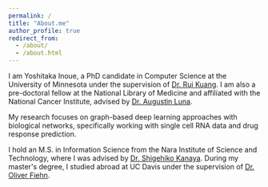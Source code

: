 ```yaml
---
permalink: /
title: "About.me"
author_profile: true
redirect_from: 
  - /about/
  - /about.html
---
```


I am Yoshitaka Inoue, a PhD candidate in Computer Science at the University of Minnesota under the supervision of [Dr. Rui Kuang](https://cse.umn.edu/cs/rui-kuang). I am also a pre-doctoral fellow at the National Library of Medicine and affiliated with the National Cancer Institute, advised by [Dr. Augustin Luna](https://www.nlm.nih.gov/research/researchstaff/LunaAugustin.html).

My research focuses on graph-based deep learning approaches with biological networks, specifically working with single cell RNA data and drug response prediction.

I hold an M.S. in Information Science from the Nara Institute of Science and Technology, where I was advised by [Dr. Shigehiko Kanaya](https://isw3.naist.jp/Research/ai-csb-en.html).  During my master's degree, I studied abroad at UC Davis under the supervision of [Dr. Oliver Fiehn](https://fiehnlab.ucdavis.edu/staff/fiehn).
